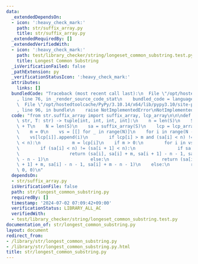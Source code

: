 ```yaml
---
data:
  _extendedDependsOn:
  - icon: ':heavy_check_mark:'
    path: str/suffix_array.py
    title: str/suffix_array.py
  _extendedRequiredBy: []
  _extendedVerifiedWith:
  - icon: ':heavy_check_mark:'
    path: test/library_checker/string/longeset_common_substring.test.py
    title: Longest Common Substring
  _isVerificationFailed: false
  _pathExtension: py
  _verificationStatusIcon: ':heavy_check_mark:'
  attributes:
    links: []
  bundledCode: "Traceback (most recent call last):\n  File \"/opt/hostedtoolcache/PyPy/3.10.14/x64/lib/pypy3.10/site-packages/onlinejudge_verify/documentation/build.py\"\
    , line 76, in _render_source_code_stat\n    bundled_code = language.bundle(\n\
    \  File \"/opt/hostedtoolcache/PyPy/3.10.14/x64/lib/pypy3.10/site-packages/onlinejudge_verify/languages/python.py\"\
    , line 96, in bundle\n    raise NotImplementedError\nNotImplementedError\n"
  code: "from str.suffix_array import suffix_array, lcp_array\n\n\ndef find_lcs_idx(S:\
    \ str, T: str) -> tuple[int, int, int, int]:\n    n = len(S)\n    S = S + \"_\"\
    \ + T\n    N = len(S)\n    sa = suffix_array(S)\n    lcp = lcp_array(S, sa)\n\n\
    \    m = 0\n    vs = [[] for _ in range(N)]\n    for i in range(N - 1):\n    \
    \    vs[lcp[i]].append(i)\n        if lcp[i] > m and (sa[i] < n) != (sa[i + 1]\
    \ < n):\n            m = lcp[i]\n    if m > 0:\n        for i in vs[m]:\n    \
    \        if (sa[i] < n) != (sa[i + 1] < n):\n                if sa[i] < n:\n \
    \                   return (sa[i], sa[i] + m, sa[i + 1] - n - 1, sa[i + 1] + m\
    \ - n - 1)\n                else:\n                    return (sa[i + 1], sa[i\
    \ + 1] + m, sa[i] - n - 1, sa[i] + m - n - 1)\n    else:\n        return (0, 0,\
    \ 0, 0)\n"
  dependsOn:
  - str/suffix_array.py
  isVerificationFile: false
  path: str/longest_common_substring.py
  requiredBy: []
  timestamp: '2024-07-02 07:09:42+09:00'
  verificationStatus: LIBRARY_ALL_AC
  verifiedWith:
  - test/library_checker/string/longeset_common_substring.test.py
documentation_of: str/longest_common_substring.py
layout: document
redirect_from:
- /library/str/longest_common_substring.py
- /library/str/longest_common_substring.py.html
title: str/longest_common_substring.py
---
```


